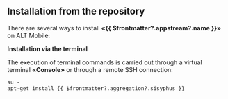 ## Installation from the repository

There are several ways to install **«{{ $frontmatter?.appstream?.name }}»** on ALT Mobile:

<!--@include: @en/apps/_parts/install/software-repo.md-->

**Installation via the terminal**

The execution of terminal commands is carried out through a virtual terminal **«Console»** or through a remote SSH connection:

```shell-vue
su -
apt-get install {{ $frontmatter?.aggregation?.sisyphus }}
```